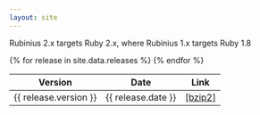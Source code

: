 ```yaml
---
layout: site
---
```


Rubinius 2.x targets Ruby 2.x, where Rubinius 1.x targets Ruby 1.8

<table class="stack_effect">
  <thead>
    <tr>
      <th>Version</th>
      <th>Date</th>
      <th>Link</th>
    </tr>
  </thead>
  <tbody>
{% for release in site.data.releases %}
  <tr class="{% cycle 'odd', 'even' %}">
    <td>{{ release.version }}</td>
    <td>{{ release.date }}</td>
    <td><a href="{{ site.data.urls.s3_base_url }}{{ release.version }}.tar.bz2">[bzip2]</a></td>
  </tr>
{% endfor %}
  </tbody>
<table>

